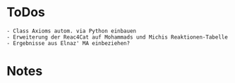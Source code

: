 # ToDos
	- Class Axioms autom. via Python einbauen
	- Erweiterung der Reac4Cat auf Mohammads und Michis Reaktionen-Tabelle 
	- Ergebnisse aus Elnaz' MA einbeziehen?
# Notes